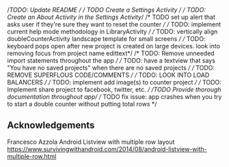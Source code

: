 /*TODO: Update README */
/* TODO Create a Settings Activity */
/* TODO: Create an About Activity in the Settings Activity*/
/* TODO set up alert that asks user if they're sure they want to reset the counter */
/* TODO: implement current help mode methodology in LibraryActivity */
/* TODO: vertically align doubleCounterActivity landscape template for small screens */
/* TODO: keyboard pops open after new project is created on large devices. look into removing focus from project name edittext*/
    /* TODO: Remove unneeded import statements throughout the app */
    /* TODO: have a textview that says "You have no saved projects" when there are no saved projects */
    /* TODO: REMOVE SUPERFLOUS CODE/COMMENTS */
    /* TODO: LOOK INTO LOAD BALANCERS */
    /* TODO: implement add image(s) to counter project */
    /* TODO: Implement share project to facebook, twitter, etc. */
    /*TODO Provide thorough documentation throughout app*/
    /* TODO fix issue: app crashes when you try to start a double counter without putting total rows */

## Acknowledgements ##
Francesco Azzola
Android Listview with multiple row layout
https://www.survivingwithandroid.com/2014/08/android-listview-with-multiple-row.html